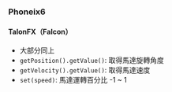 <!-- title: 進階內容 TalonFX -->
<!-- description: TalonFX -->
<!-- category: Advance -->
<!-- tags: FRC8725 -->
<!-- published time: 2024/03/23 -->

### Phoneix6
#### TalonFX（Falcon）
* 大部分同上
* `getPosition().getValue()`: 取得馬達旋轉角度
* `getVelocity().getValue()`: 取得馬達速度
* `set(speed)`: 馬達運轉百分比 -1 ~ 1
